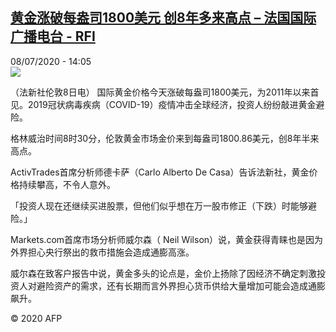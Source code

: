 <!--1594216514000-->
[黄金涨破每盎司1800美元 创8年多来高点 – 法国国际广播电台 - RFI](http://www.rfi.fr//cn/contenu/20200708-%E9%BB%84%E9%87%91%E6%B6%A8%E7%A0%B4%E6%AF%8F%E7%9B%8E%E5%8F%B81800%E7%BE%8E%E5%85%83-%E5%88%9B8%E5%B9%B4%E5%A4%9A%E6%9D%A5%E9%AB%98%E7%82%B9)
------

<div>08/07/2020 - 14:05</div><img src="https://s.rfi.fr/media/display/d29dcec0-c11b-11ea-8b43-005056a964fe/w:310/p:16x9/eco0005b.200708200502.jpg"><div class="t-content__body u-clearfix"><div class="m-interstitial"></div><p>（法新社伦敦8日电）    国际黄金价格今天涨破每盎司1800美元，为2011年以来首见。2019冠状病毒疾病（COVID-19）疫情冲击全球经济，投资人纷纷敲进黄金避险。</p><p>    格林威治时间8时30分，伦敦黄金市场金价来到每盎司1800.86美元，创8年半来高点。</p><p>    ActivTrades首席分析师德卡萨（Carlo Alberto De Casa）告诉法新社，黄金价格持续攀高，不令人意外。</p><p>    「投资人现在还继续买进股票，但他们似乎想在万一股市修正（下跌）时能够避险。」</p><p>    Markets.com首席市场分析师威尔森（ Neil Wilson）说，黄金获得青睐也是因为外界担心央行祭出的救市措施会造成通膨高涨。</p><p>    威尔森在致客户报告中说，黄金多头的论点是，金价上扬除了因经济不确定刺激投资人对避险资产的需求，还有长期而言外界担心货币供给大量增加可能会造成通膨飙升。</p><p class="t-copyright">© 2020 AFP</p>        </div>
